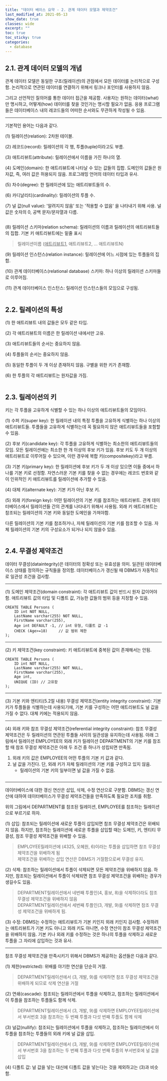 ```yaml
---
title: "데이터 베이스 요약 - 2. 관계 데이터 모델과 제약조건"
last_modified_at: 2021-05-13
show_date: true
classes: wide
excerpt: ""
toc: true
toc_sticky: true
categories:
  - database
---
```


## 2.1. 관계 데이터 모델의 개념
관계 데이터 모델은 동일한 구조(릴레이션)의 관점에서 모든 데이터를 논리적으로 구성함. 
논리적으로 연관된 데이터를 연결하기 위해서 링크나 포인터를 사용하지 않음. 

그리고 선언적인 질의어를 통한 데이터 접근을 제공함. 
사용자는 원하는 데이터(what)만 명시하고, 어떻게(how) 데이터를 찾을 것인가는 명시할 필요가 없음. 
응용 프로그램들은 데이터베이스 내의 레코드들의 어떠한 순서와도 무관하게 작성될 수 있음. 

---

기본적인 용어는 다음과 같다. 

(1) 릴레이션(relation): 2차원 테이블. 

(2) 레코드(record): 릴레이션의 각 행, 투플(tuple)이라고도 부름. 

(3) 애트리뷰트(attribute): 릴레이션에서 이름을 가진 하나의 열. 

(4) 도메인(domain): 한 애트리뷰트에 나타날 수 있는 값들의 집합. 
도메인의 값들은 원자값, 즉, 여러 값은 허용되지 않음. 
프로그래밍 언어의 데이터 타입과 유사. 

(5) 차수(degree): 한 릴레이션에 있는 애트리뷰트들의 수. 

(6) 카디날리티(cardinality): 릴레이션의 투플 수. 

(7) 널 값(null value): '알려지지 않음' 또는 '적용할 수 없음' 을 나타내기 위해 사용. 
널 값은 숫자의 0, 공백 문자/문자열과 다름. 

<figure style="width: 500px" class="align-center">
 	<img src="{{ '/assets/img/2021-03-06-database_system_2/1.png' }}" alt=""> 
</figure> 

(8) 릴레이션 스키마(relation schema): 릴레이션의 이름과 릴레이션의 애트리뷰트들의 집합. 
기본 키 애트리뷰트에는 밑줄 표시 
> 릴레이션이름 (<u>애트리뷰트1</u>, 애트리뷰트2, ... 애트리뷰트N) 

(9) 릴레이션 인스턴스(relation instance): 릴레이션에 어느 시점에 있는 투플들의 집합. 

(10) 관계 데이터베이스(relational database) 스키마: 하나 이상의 릴레이션 스키마들로 이루어짐. 

(11) 관계 데이터베이스 인스턴스: 릴레이션 인스턴스들의 모임으로 구성됨. 

<figure style="width: 500px" class="align-center">
 	<img src="{{ '/assets/img/2021-03-06-database_system_2/2.png' }}" alt=""> 
</figure> 

## 2.2. 릴레이션의 특성
(1) 한 애트리뷰트 내의 값들은 모두 같은 타입. 

(2) 각 애트리뷰트의 이름은 한 릴레이션 내에서만 고유. 

(3) 애트리뷰트들의 순서는 중요하지 않음. 

(4) 투플들의 순서는 중요하지 않음. 

(5) 동일한 투플이 두 개 이상 존재하지 않음. 구별을 위한 키가 존재함. 

(6) 한 투플의 각 애트리뷰트는 원자값을 가짐. 

<figure style="width: 400px" class="align-center">
 	<img src="{{ '/assets/img/2021-03-06-database_system_2/3.png' }}" alt=""> 
</figure> 

## 2.3. 릴레이션의 키
키는 각 투플을 고유하게 식별할 수 있는 하나 이상의 애트리뷰트들의 모임이다. 

(1) 수퍼 키(super key): 한 릴레이션 내의 특정 투플을 고유하게 식별하는 하나 이상의 애트리뷰트들. 
투플들을 고유하게 식별하는데 꼭 필요하지 않은 애트리뷰트들을 포함할 수 있음. 

(2) 후보 키(candidate key): 각 투플을 고유하게 식별하는 최소한의 애트리뷰트들의 모임. 
모든 릴레이션에는 최소한 한 개 이상의 후보 키가 있음. 
후보 키도 두 개 이상의 애트리뷰트로 이루어질 수 있으며, 이런 경우에 복합 키(compositekey)라고 부름. 

(3) 기본 키(primary key): 한 릴레이션에 후보 키가 두 개 이상 있으면 이들 중에서 하나를 기본 키로 선정함. 
자연스러운 기본 키를 찾을 수 없는 경우에는 레코드 번호와 같이 인위적인 키 애트리뷰트를 릴레이션에 추가할 수 있음. 

(4) 대체 키(alternate key): 기본 키가 아닌 후보 키.

(5) 외래 키(foreign key): 어떤 릴레이션의 기본 키를 참조하는 애트리뷰트. 
관계 데이터베이스에서 릴레이션들 간의 관계를 나타내기 위해서 사용됨. 
외래 키 애트리뷰트는 참조되는 릴레이션의 기본 키와 동일한 도메인을 가져야함. 

다른 릴레이션의 기본 키를 참조하거나, 자체 릴레이션의 기본 키를 참조할 수 있음. 
자체 릴레이션의 기본 키의 구성요소가 되거나 되지 않을수 있음. 

<figure style="width: 440px" class="align-center">
 	<img src="{{ '/assets/img/2021-03-06-database_system_2/4.png' }}" alt=""> 
</figure> 

## 2.4. 무결성 제약조건
데이터 무결성(dataintegrity)은 데이터의 정확성 또는 유효성을 의미. 
일관된 데이터베이스 상태를 정의하는 규칙들을 정의함. 
데이터베이스가 갱신될 때 DBMS가 자동적으로 일관성 조건을 검사함. 

---

(1) 도메인 제약조건(domain constraint): 각 애트리뷰트 값이 반드시 원자 값이어야 함. 
애트리뷰트 값의 타입 및 디폴트 값, 가능한 값들의 범위 등을 지정할 수 있음. 

```mysql
CREATE TABLE Persons (
	ID int NOT NULL, 
	LastName varchar(255) NOT NULL, 
	FirstName varchar(255), 
	Age int DEFAULT -1,	// int 유형, 디폴트 값 -1
	CHECK (Age>=18)		// 값 범위 제한
);
```

---

(2) 키 제약조건(key constraint): 키 애트리뷰트에 중복된 값이 존재해서는 안됨. 
```mysql
CREATE TABLE Persons (
	ID int NOT NULL, 
	LastName varchar(255) NOT NULL, 
	FirstName varchar(255), 
	Age int, 
	UNIQUE (ID) // 고유함
);
```

---

(3) 기본 키와 엔티티(5.2절 내용) 무결성 제약조건(entity integrity constraint): 기본 키가 투플들을 식별하는데 사용되기에, 기본 키를 구성하는 어떤 애트리뷰트도 널 값을 가질 수 없다. 
대체 키에는 적용되지 않음. 

---

(4) 외래 키와 참조 무결성 제약조건(referential integrity constraint): 참조 무결성 제약조건은 두 릴레이션의 연관된 투플들 사이의 일관성을 유지하는데 사용됨. 
아래 그림에서 릴레이션 EMPLOYEE의 외래 키가 릴레이션 DEPARTMENT의 기본 키를 참조할 때 참조 무결성 제약조건은 아래 두 조건 중 하나가 성립되면 만족됨. 
1. 외래 키의 값은 EMPLOYEE의 어떤 투플의 기본 키 값과 같다. 
2. 널 값을 가진다. 단, 외래 키가 자체 릴레이션의 기본 키를 구성하고 있지 않음. 
	- 릴레이션의 기본 키의 일부이면 널 값을 가질 수 없음.

<figure style="width: 450px" class="align-center">
 	<img src="{{ '/assets/img/2021-03-06-database_system_2/5.png' }}" alt=""> 
</figure> 

---

데이터베이스에 대한 갱신 연산은 삽입, 삭제, 수정 연산으로 구분함. 
DBMS는 갱신 연산에 대하여 데이터베이스가 무결성 제약조건들을 만족하도록 필요한 조치를 취함. 

위의 그림에서 DEPARTMENT를 참조된 릴레이션, EMPLOYEE를 참조하는 릴레이션으로 부르기로 하자. 

(1) 삽입: 참조되는 릴레이션에 새로운 투플이 삽입되면 참조 무결성 제약조건은 위배되지 않음. 
하지만, 참조하는 릴레이션에 새로운 투플을 삽입할 때는 도메인, 키, 엔티티 무결성, 참조 무결성 제약조건을 위배할 수 있음. 
> EMPLOYEE릴레이션에 (4325, 오혜원, 6)이라는 투플을 삽입하면 참조 무결성 제약조건을 위배하게 됨  
> 제약조건을 위배하는 삽입 연산은 DBMS가 거절함으로써 무결성 유지. 

(2) 삭제: 참조하는 릴레이션에서 투플이 삭제되면 모든 제약조건을 위배하지 않음. 
하지만, 참조되는 릴레이션에서 투플이 삭제되면 참조 무결성 제약조건을 위배하는 경우가 생길수도 있음. 
> DEPARTMENT릴레이션에서 네번째 투플인(4, 홍보, 8)을 삭제하더라도 참조 무결성 제약조건을 위배하지 않음  
> DEPARTMENT릴레이션에서 세번째 투플인(3, 개발, 9)를 삭제하면 참조 무결성 제약조건을 위배하게 됨. 

(3) 수정: DBMS는 수정하는 애트리뷰트가 기본 키인지 외래 키인지 검사함. 
수정하려는 애트리뷰트가 기본 키도 아니고 외래 키도 아니면, 수정 연산이 참조 무결성 제약조건을 위배하지 않음. 
기본 키나 외래 키를 수정하는 것은 하나의 투플을 삭제하고 새로운 투플을 그 자리에 삽입하는 것과 유사.

---

참조 무결성 제약조건을 만족시키기 위해서 DBMS가 제공하는 옵션들은 다음과 같다. 

(1) 제한(restricted): 위배를 야기한 연산을 단순히 거절. 
> DEPARTMENT릴레이션에서 (3, 개발, 9)를 삭제하면 참조 무결성 제약조건을 위배하게 되므로 삭제 연산을 거절 

(2) 연쇄(cascade): 참조되는 릴레이션에서 투플을 삭제하고, 참조하는 릴레이션에서 이 투플을 참조하는 투플들도 함께 삭제. 
> DEPARTMENT릴레이션에서 (3, 개발, 9)를 삭제하면 EMPLOYEE릴레이션에서 부서번호 3을 참조하는 두 번째 투플과 다섯 번째 투플도 함께 삭제 

(3) 널값(nullify): 참조되는 릴레이션에서 투플을 삭제하고, 참조하는 릴레이션에서 이 투플을 참조하는 투플들의 외래 키에 널 값을 삽입. 
> DEPARTMENT릴레이션에서 (3, 개발, 9)를 삭제하면 EMPLOYEE릴레이션에서 부서번호 3을 참조하는 두 번째 투플과 다섯 번째 투플의 부서번호에 널 값을 삽입 

(4) 디폴트 값: 널 값을 넣는 대신에 디폴트 값을 넣는다는 것을 제외하고는 (3)과 비슷함. 

